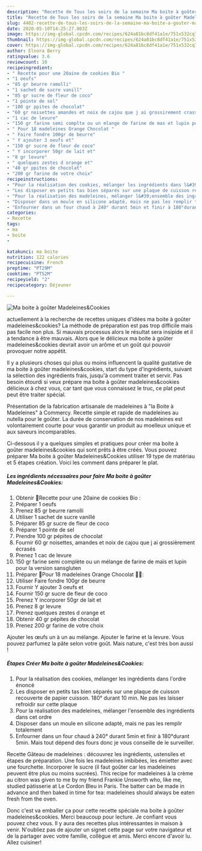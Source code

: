 ```yaml
---
description: "Recette de Tous les soirs de la semaine Ma boite à goûter Madeleines&amp;amp;Cookies"
title: "Recette de Tous les soirs de la semaine Ma boite à goûter Madeleines&amp;amp;Cookies"
slug: 4402-recette-de-tous-les-soirs-de-la-semaine-ma-boite-a-gouter-madeleines-and-amp-cookies
date: 2020-05-10T14:25:27.003Z
image: https://img-global.cpcdn.com/recipes/624a81bc8df41a1e/751x532cq70/ma-boite-a-gouter-madeleinescookies-photo-principale-de-la-recette.jpg
thumbnail: https://img-global.cpcdn.com/recipes/624a81bc8df41a1e/751x532cq70/ma-boite-a-gouter-madeleinescookies-photo-principale-de-la-recette.jpg
cover: https://img-global.cpcdn.com/recipes/624a81bc8df41a1e/751x532cq70/ma-boite-a-gouter-madeleinescookies-photo-principale-de-la-recette.jpg
author: Elnora Berry
ratingvalue: 3.6
reviewcount: 10
recipeingredient:
- " Recette pour une 20aine de cookies Bio "
- "1 oeufs"
- "85 gr beurre ramolli"
- "1 sachet de sucre vanill"
- "85 gr sucre de fleur de coco"
- "1 pointe de sel"
- "100 gr ppites de chocolat"
- "60 gr noisettes amandes et noix de cajou que j ai grossirement crass"
- "1 cac de levure"
- "150 gr farine semi complte ou un mlange de farine de mas et lupin pour la version sansgluten"
- " Pour 18 madeleines Orange Chocolat "
- " Faire fondre 100gr de beurre"
- " Y ajouter 3 oeufs et"
- "150 gr sucre de fleur de coco"
- " Y incorporer 50gr de lait et"
- "8 gr levure"
- " quelques zestes d orange et"
- "40 gr ppites de chocolat"
- "200 gr farine de votre choix"
recipeinstructions:
- "Pour la réalisation des cookies, mélanger les ingrédients dans l&#39;ordre énoncé"
- "Les disposer en petits tas bien séparés sur une plaque de cuisson recouverte de papier cuisson. 180° durant 10 min. Ne pas les laisser refroidir sur cette plaque"
- "Pour la réalisation des madeleines, mélanger l&#39;ensemble des ingrédients dans cet ordre"
- "Disposer dans un moule en silicone adapté, mais ne pas les remplir totalement"
- "Enfourner dans un four chaud à 240° durant 5min et finir à 180°durant 5min. Mais tout dépend des fours donc je vous conseille de le surveiller."
categories:
- Recette
tags:
- ma
- boite
- 

katakunci: ma boite  
nutrition: 122 calories
recipecuisine: French
preptime: "PT29M"
cooktime: "PT52M"
recipeyield: "2"
recipecategory: Déjeuner

---
```



![Ma boite à goûter Madeleines&amp;Cookies](https://img-global.cpcdn.com/recipes/624a81bc8df41a1e/751x532cq70/ma-boite-a-gouter-madeleinescookies-photo-principale-de-la-recette.jpg)

actuellement à la recherche de recettes uniques d'idées ma boite à goûter madeleines&amp;cookies? La méthode de préparation est pas trop difficile mais pas facile non plus. Si mauvais processus alors le résultat sera insipide et il a tendance à être mauvais. Alors que le délicieux ma boite à goûter madeleines&amp;cookies devrait avoir un arôme et un goût qui pouvoir provoquer notre appétit.

Il y a plusieurs choses qui plus ou moins influencent la qualité gustative de ma boite à goûter madeleines&amp;cookies, start du type d'ingrédients, suivant la sélection des ingrédients frais, jusqu'à comment traiter et servir. Pas besoin étourdi si veux prépare ma boite à goûter madeleines&amp;cookies délicieux à chez vous, car tant que vous connaissez le truc, ce plat peut peut être traiter spécial.

Présentation de la fabrication artisanale de madeleines à &#34;la Boite à Madeleines&#34; à Commercy. Recette simple et rapide de madeleines au nutella pour le goûter. La durée de conservation de nos madeleines est volontairement courte pour vous garantir un produit au moelleux unique et aux saveurs incomparables.


Ci-dessous il y a quelques simples et pratiques pour créer ma boite à goûter madeleines&amp;cookies qui sont prêts à être créés. Vous pouvez préparer Ma boite à goûter Madeleines&amp;Cookies utiliser 19 type de matériau et 5 étapes création. Voici les comment dans préparer le plat.

<!--inarticleads1-->

##### Les ingrédients nécessaires pour faire Ma boite à goûter Madeleines&amp;Cookies:

1. Obtenir  📌Recette pour une 20aine de cookies Bio :
1. Préparer 1 oeufs
1. Prenez 85 gr beurre ramolli
1. Utiliser 1 sachet de sucre vanillé
1. Préparer 85 gr sucre de fleur de coco
1. Préparer 1 pointe de sel
1. Prendre 100 gr pépites de chocolat
1. Fournir 60 gr noisettes, amandes et noix de cajou que j ai grossièrement écrasés
1. Prenez 1 cac de levure
1.  150 gr farine semi complète ou un mélange de farine de maïs et lupin pour la version sansgluten
1. Préparer  📌Pour 18 madeleines Orange Chocolat 🍊🍫:
1. Utiliser  Faire fondre 100gr de beurre
1. Fournir  Y ajouter 3 oeufs et
1. Fournir 150 gr sucre de fleur de coco
1. Prenez  Y incorporer 50gr de lait et
1. Prenez 8 gr levure
1. Prenez  quelques zestes d orange et
1. Obtenir 40 gr pépites de chocolat
1. Prenez 200 gr farine de votre choix


Ajouter les œufs un à un au mélange. Ajouter le farine et la levure. Vous pouvez parfumez la pâte selon votre goût. Mais nature, c&#39;est très bon aussi ! 

<!--inarticleads2-->

##### Étapes Créer Ma boite à goûter Madeleines&amp;Cookies:

1. Pour la réalisation des cookies, mélanger les ingrédients dans l&#39;ordre énoncé
1. Les disposer en petits tas bien séparés sur une plaque de cuisson recouverte de papier cuisson. 180° durant 10 min. Ne pas les laisser refroidir sur cette plaque
1. Pour la réalisation des madeleines, mélanger l&#39;ensemble des ingrédients dans cet ordre
1. Disposer dans un moule en silicone adapté, mais ne pas les remplir totalement
1. Enfourner dans un four chaud à 240° durant 5min et finir à 180°durant 5min. Mais tout dépend des fours donc je vous conseille de le surveiller.


Recette Gâteau de madeleines : découvrez les ingrédients, ustensiles et étapes de préparation. Une fois les madeleines imbibées, les émietter avec une fourchette. Incorporer le sucre (il faut goûter car les madeleines peuvent être plus ou moins sucrées). This recipe for madeleines à la crème au citron was given to me by my friend Frankie Unsworth who, like me, studied pàtisserie at Le Cordon Bleu in Paris. The batter can be made in advance and then baked in time for tea: madeleines should always be eaten fresh from the oven. 


Donc c'est va emballer ça pour cette recette spéciale ma boite à goûter madeleines&amp;cookies. Merci beaucoup pour lecture. Je confiant vous pouvez chez vous. Il y aura des recettes plus  intéressantes in maison à venir. N'oubliez pas de ajouter un signet cette page sur votre navigateur et de la partager avec votre famille, collègue et amis. Merci encore d'avoir lu. Allez cuisiner!
